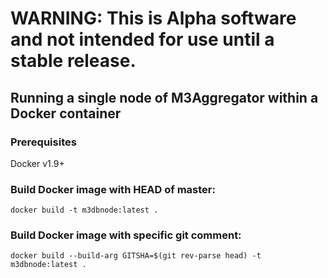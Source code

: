 # WARNING: This is Alpha software and not intended for use until a stable release.

## Running a single node of M3Aggregator within a Docker container

### Prerequisites

Docker v1.9+

### Build Docker image with HEAD of master:

`docker build -t m3dbnode:latest .`

### Build Docker image with specific git comment:

`docker build --build-arg GITSHA=$(git rev-parse head) -t m3dbnode:latest .`
